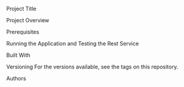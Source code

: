 Project Title


Project Overview


Prerequisites


Running the Application and Testing the Rest Service


Built With


Versioning
For the versions available, see the tags on this repository.

Authors
